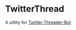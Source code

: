 # TwitterThread
A utility for [Twitter-Threader-Bot](https://github.com/SobyDamn/Twitter-Threader-Bot)
